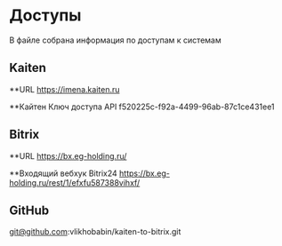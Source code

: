 # Доступы
В файле собрана информация по доступам к системам

## Kaiten

**URL
https://imena.kaiten.ru

**Кайтен  Ключ доступа API
f520225c-f92a-4499-96ab-87c1ce431ee1

## Bitrix

**URL
https://bx.eg-holding.ru/

**Входящий вебхук Bitrix24
https://bx.eg-holding.ru/rest/1/efxfu587388vihxf/

## GitHub
git@github.com:vlikhobabin/kaiten-to-bitrix.git
